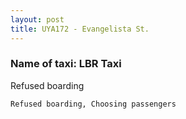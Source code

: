 ```yaml
---
layout: post
title: UYA172 - Evangelista St.
---
```


### Name of taxi: LBR Taxi

Refused boarding

```Refused boarding, Choosing passengers```
